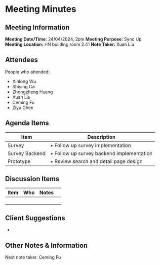 # Meeting Minutes
## Meeting Information
**Meeting Date/Time:** 24/04/2024, 2pm 
**Meeting Purpose:** Sync Up  
**Meeting Location:** HN building room 2.41
**Note Taker:** Xuan Liu

## Attendees
People who attended:
- Xinlong Wu
- Shiying Cai
- Zhongzheng Huang
- Xuan Liu
- Ceming Fu
- Ziyu Chen

## Agenda Items

Item | Description
---- | ----
Survey | • Follow up survey implementation 
Survey Backend | • Follow up survey backend implementation 
Prototype | • Review search and detail page design 

## Discussion Items

| Item | Who  | Notes |      |
| ---- | ---- | ----- | ---- |
|      |      |       |      |
|      |      |       |      |
|      |      |       |      |
|      |      |       |      |

## Client Suggestions

- ​

## Other Notes & Information

Next note taker: Ceming Fu